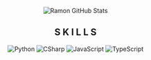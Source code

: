 <!-- GitHub Stats -->
<p align="center">
  <img src="https://github-readme-stats.vercel.app/api?username=Ramon-Sd&show_icons=true&theme=dark" alt="Ramon GitHub Stats" />
</p>

<!-- Skills -->
<h2 align="center">S K I L L S</h2>
<p align="center">
  <img src="https://img.shields.io/badge/Python-ffffff?style=for-the-badge&logo=python&logoColor=black" alt="Python" />
  <img src="https://img.shields.io/badge/C%23-ffffff?style=for-the-badge&logo=csharp&logoColor=black" alt="CSharp" />
  <img src="https://img.shields.io/badge/JavaScript-ffffff?style=for-the-badge&logo=javascript&logoColor=black" alt="JavaScript" />
  <img src="https://img.shields.io/badge/TypeScript-ffffff?style=for-the-badge&logo=typescript&logoColor=black" alt="TypeScript" />
</p>

